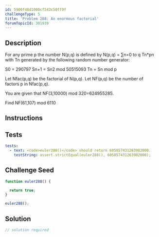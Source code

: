 ```yaml
---
id: 5900f48d1000cf542c50ff9f
challengeType: 5
title: 'Problem 288: An enormous factorial'
forumTopicId: 301939
---
```


## Description
<section id='description'>
For any prime p the number N(p,q) is defined by
N(p,q) = ∑n=0 to q Tn*pn with Tn generated by the following random number generator:

S0 = 290797
Sn+1 = Sn2 mod 50515093
Tn = Sn mod p


Let Nfac(p,q) be the factorial of N(p,q).
Let NF(p,q) be the number of factors p in Nfac(p,q).


You are given that NF(3,10000) mod 320=624955285.


Find NF(61,107) mod 6110
</section>

## Instructions
<section id='instructions'>

</section>

## Tests
<section id='tests'>

```yml
tests:
  - text: <code>euler288()</code> should return 605857431263982000.
    testString: assert.strictEqual(euler288(), 605857431263982000);

```

</section>

## Challenge Seed
<section id='challengeSeed'>

<div id='js-seed'>

```js
function euler288() {

  return true;
}

euler288();
```

</div>



</section>

## Solution
<section id='solution'>

```js
// solution required
```

</section>
